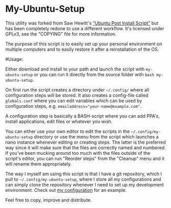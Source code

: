 My-Ubuntu-Setup
===============

This utility was forked from Saw Hewitt's ["Ubuntu Post Install Script"](https://github.com/snwh/ubuntu-post-install) but has been completely redone to use a different workflow. It's licensed under GPLv3, see the "COPYING" file for more information.

The purpose of this script is to easily set up your personal environment on multiple computers and to easily restore it after a reinstallation of the OS.

#Usage:

Either download and install to your path and launch the script with `my-ubuntu-setup` or you can run it directly from the source folder with `bash my-ubuntu-setup`.

On first run the script creates a directory under `~/.config/` where all configuration steps will be stored. It also creates a config-file called `globals.conf` where you can edit variables which can be used by configuration steps, e.g. `emailaddress="your-name@example.com"`.

A configuration step is basically a BASH-script where you can add PPA's, install applications, edit files or whatever you wish.

You can either use your own editor to edit the scripts in the `~/.config/my-ubuntu-setup` directory or use the menu from the script which launches a nano instance whenever editing or creating steps. The latter is the preferred way since it will make sure that the files are correctly named and numbered. If you've been mucking around too much with the files outside of the script's editor, you can run "Reorder steps" from the "Cleanup" menu and it will rename them appropriately.

The way I myself am using this script is that I have a git repository, which I pull to `~/.config/my-ubuntu-setup`, where I store all my configurations and can simply clone the repository whenever I need to set up my development environment. Check out [my configuration](https://github.com/nsrosenqvist/env-setup) for an example.

Feel free to copy, improve and distribute.
